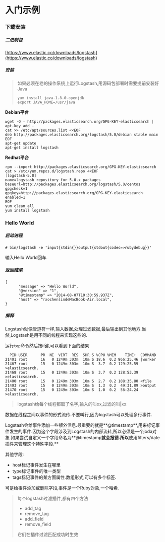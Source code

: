 # 入门示例

### 下载安装

##### 二进制包

[https://www.elastic.co/downloads/logstash](https://www.elastic.co/downloads/logstash)

##### 安装

> 如果必须在老的操作系统上运行Logstash,用源码包部署时需要提前安装好Java
>
> ```
> yum install java-1.8.0-openjdk
> export JAVA_HOME=/usr/java
> ```

**Debian平台**

```
wget -O - http://packages.elasticsearch.org/GPG-KEY-elasticsearch | apt-key add -
cat >> /etc/apt/sources.list <<EOF
deb http://packages.elasticsearch.org/logstash/5.0/debian stable main
EOF
apt-get update
apt-get install logstash
```

**Redhat平台**

```
rpm --import http://packages.elasticsearch.org/GPG-KEY-elasticsearch
cat > /etc/yum.repos.d/logstash.repo <<EOF
[logstash-5.0]
name=logstash repository for 5.0.x packages
baseurl=http://packages.elasticsearch.org/logstash/5.0/centos
gpgcheck=1
gpgkey=http://packages.elasticsearch.org/GPG-KEY-elasticsearch
enabled=1
EOF
yum clean all
yum install logstash
```

### Hello World

##### 启动进程

```
# bin/logstash -e 'input{stdin{}}output{stdout{codec=>rubydebug}}'
```

输入Hello World回车.

##### 返回结果

```
{
      "message" => "Hello World",
      "@version" => "1",
      "@timestamp" => "2014-08-07T10:30:59.937Z",
      "host" => "raochenlindeMacBook-Air.local",
}
```

##### 解释

Logstash就像管道符一样,输入数据,处理过滤数据,最后输出到其他地方.当然,Logstash是用不同的线程来实现这些的.

运行`top`命令然后按`H`键,可以看到下面的结果

```
  PID USER      PR  NI  VIRT  RES  SHR S %CPU %MEM    TIME+  COMMAND                          
21401 root      16   0 1249m 303m  10m S 18.6  0.2 866:25.46 |worker                           
21467 root      15   0 1249m 303m  10m S  3.7  0.2 129:25.59 >elasticsearch.                   
21468 root      15   0 1249m 303m  10m S  3.7  0.2 128:53.39 >elasticsearch.                   
21400 root      15   0 1249m 303m  10m S  2.7  0.2 108:35.80 <file                             
21403 root      15   0 1249m 303m  10m S  1.3  0.2  49:31.89 >output                           
21470 root      15   0 1249m 303m  10m S  1.0  0.2  56:24.24 >elasticsearch.
```

> logstash给每个线程都取了名字,输入的叫xx,过滤的叫\|xx

数据在线程之间以事件的形式流传.不要叫行,因为logstash可以处理多行事件.

Logstash会给事件添加一些额外信息.最重要的就是**@timestamp**,用来标记事件发生的事件.因为这个字段涉及到Logstash的内部流转,所以必须是一个joda对象.如果尝试自定义一个字段命名为**@timestamp**就会报错.所以**使用filters/date插件来管理这个特殊字段.**

其他字段:

* host标记事件发生在哪里
* type标记事件的唯一类型
* tags标记事件的某方面属性.数组形式,可以有多个标签.

可是给事件添加或删除字段,事件是一个Ruby对象,一个哈希.

> 每个logstash过滤插件,都有四个方法
>
> * add\_tag
> * remove\_tag
> * add\_field
> * remove\_field
>
> 它们在插件过滤匹配成功时生效





